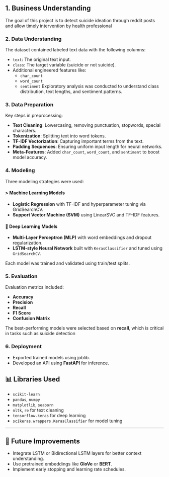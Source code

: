 ## 1. Business Understanding
The goal of this project is to detect suicide ideation through reddit posts and allow timely intervention by health professional

### 2. Data Understanding
The dataset contained labeled text data with the following columns:

- `text`: The original text input.
- `class`: The target variable (suicide or not suicide).
- Additional engineered features like:
  - `char_count`
  - `word_count`
  - `sentiment`
Exploratory analysis was conducted to understand class distribution, text lengths, and sentiment patterns.

### 3. Data Preparation
Key steps in preprocessing:

- **Text Cleaning**: Lowercasing, removing punctuation, stopwords, special characters.
- **Tokenization**: Splitting text into word tokens.
- **TF-IDF Vectorization**: Capturing important terms from the text.
- **Padding Sequences**: Ensuring uniform input length for neural networks.
- **Meta-Features**: Added `char_count`, `word_count`, and `sentiment` to boost model accuracy.

### 4. Modeling

Three modeling strategies were used:

#### > Machine Learning Models
- **Logistic Regression** with TF-IDF and hyperparameter tuning via GridSearchCV.
- **Support Vector Machine (SVM)** using LinearSVC and TF-IDF features.

#### 🔹 Deep Learning Models
- **Multi-Layer Perceptron (MLP)** with word embeddings and dropout regularization.
- **LSTM-style Neural Network** built with `KerasClassifier` and tuned using `GridSearchCV`.

Each model was trained and validated using  train/test splits.

### 5. Evaluation

Evaluation metrics included:

- **Accuracy**
- **Precision**
- **Recall**
- **F1 Score**
- **Confusion Matrix**

The best-performing models were selected based on **recall**, which is critical in tasks such as suicide detection

### 6. Deployment 

- Exported trained models using joblib.
- Developed an API using  **FastAPI** for inference.

## 📊 Libraries Used

- `scikit-learn`
- `pandas`, `numpy`
- `matplotlib`, `seaborn`
- `nltk`, `re` for text cleaning
- `tensorflow.keras` for deep learning
- `scikeras.wrappers.KerasClassifier` for model tuning

---

## 🔬 Future Improvements

- Integrate LSTM or Bidirectional LSTM layers for better context understanding.
- Use pretrained embeddings like **GloVe** or **BERT**.
- Implement early stopping and learning rate schedules.

